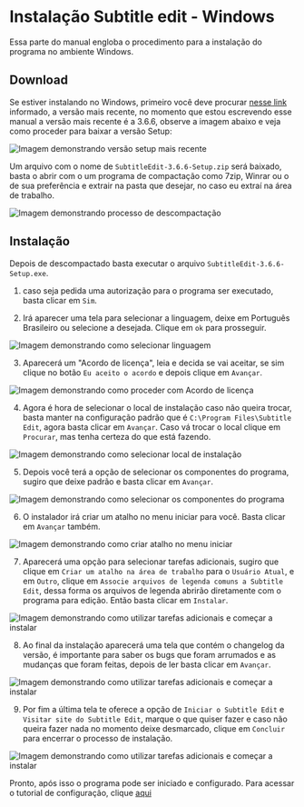 # Instalação Subtitle edit - Windows
Essa parte do manual engloba o procedimento para a instalação do programa no ambiente Windows.


## Download
Se estiver instalando no Windows, primeiro você deve procurar [nesse link](https://github.com/SubtitleEdit/subtitleedit/releases) informado, a versão mais recente, no momento que estou escrevendo esse manual a versão mais recente é a 3.6.6, observe a imagem abaixo e veja como proceder para baixar a versão Setup:

![Imagem demonstrando versão setup mais recente](../../src/images/instalacao/windows/0-download_recente.png)

Um arquivo com o nome de `SubtitleEdit-3.6.6-Setup.zip` será baixado, basta o abrir com o um programa de compactação como 7zip, Winrar ou o de sua preferência e extrair na pasta que desejar, no caso eu extraí na área de trabalho.

![Imagem demonstrando processo de descompactação](../../src/images/instalacao/windows/1-extrair_arquivo.png)


## Instalação
Depois de descompactado basta executar o arquivo `SubtitleEdit-3.6.6-Setup.exe`. 

1. caso seja pedida uma autorização para o programa ser executado, basta clicar em `Sim`.

2. Irá aparecer uma tela para selecionar a linguagem, deixe em Português Brasileiro ou selecione a desejada. Clique em `ok` para prosseguir.

![Imagem demonstrando como selecionar linguagem](../../src/images/instalacao/windows/2-selecionar_idioma.png)

3. Aparecerá um "Acordo de licença", leia e decida se vai aceitar, se sim clique no botão `Eu aceito o acordo` e depois clique em `Avançar`.

![Imagem demonstrando como proceder com Acordo de licença](../../src/images/instalacao/windows/3-aceitar_contrato.png)

4. Agora é hora de selecionar o local de instalação caso não queira trocar, basta manter na configuração padrão que é `C:\Program Files\Subtitle Edit`, agora basta clicar em `Avançar`. Caso vá trocar o local clique em `Procurar`, mas tenha certeza do que está fazendo.

![Imagem demonstrando como selecionar local de instalação](../../src/images/instalacao/windows/4-local_instalacao.png)

5. Depois você terá a opção de selecionar os componentes do programa, sugiro que deixe padrão e basta clicar em `Avançar`.

![Imagem demonstrando como selecionar os componentes do programa](../../src/images/instalacao/windows/5-selecionar_componentes.png)

6. O instalador irá criar um atalho no menu iniciar para você. Basta clicar em `Avançar` também.

![Imagem demonstrando como criar atalho no menu iniciar](../../src/images/instalacao/windows/6-menu_iniciar.png)

7. Aparecerá uma opção para selecionar tarefas adicionais, sugiro que clique em `Criar um atalho na área de trabalho` para o `Usuário Atual`, e em `Outro`, clique em `Associe arquivos de legenda comuns a Subtitle Edit`, dessa forma os arquivos de legenda abrirão diretamente com o programa para edição. Então basta clicar em `Instalar`.

![Imagem demonstrando como utilizar tarefas adicionais e começar a instalar](../../src/images/instalacao/windows/7-tarefas_adicionais.png)

8. Ao final da instalação aparecerá uma tela que contém o changelog da versão, é importante para saber os bugs que foram arrumados e as mudanças que foram feitas, depois de ler basta clicar em `Avançar`.

![Imagem demonstrando como utilizar tarefas adicionais e começar a instalar](../../src/images/instalacao/windows/8-change_log.png)

9. Por fim a última tela te oferece a opção de `Iniciar o Subtitle Edit` e `Visitar site do Subtitle Edit`, marque o que quiser fazer e caso não queira fazer nada no momento deixe desmarcado, clique em `Concluir` para encerrar o processo de instalação.

![Imagem demonstrando como utilizar tarefas adicionais e começar a instalar](../../src/images/instalacao/windows/9-concluir.png)

Pronto, após isso o programa pode ser iniciado e configurado. Para acessar o tutorial de configuração, clique [aqui](../../configuracao/README.md)
